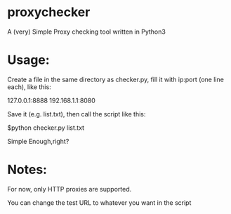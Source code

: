 # proxychecker
A (very) Simple Proxy checking tool written in Python3


# Usage:

Create a file in the same directory as checker.py, fill it with ip:port (one line each), like this:

  127.0.0.1:8888
  192.168.1.1:8080
  

Save it (e.g. list.txt), then call the script like this:

  $python checker.py list.txt

Simple Enough,right? 

# Notes:

For now, only HTTP proxies are supported.

You can change the test URL to whatever you want in the script

